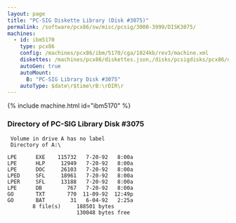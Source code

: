 ```yaml
---
layout: page
title: "PC-SIG Diskette Library (Disk #3075)"
permalink: /software/pcx86/sw/misc/pcsig/3000-3999/DISK3075/
machines:
  - id: ibm5170
    type: pcx86
    config: /machines/pcx86/ibm/5170/cga/1024kb/rev3/machine.xml
    diskettes: /machines/pcx86/diskettes.json,/disks/pcsigdisks/pcx86/diskettes.json
    autoGen: true
    autoMount:
      B: "PC-SIG Library Disk #3075"
    autoType: $date\r$time\rB:\rDIR\r
---
```


{% include machine.html id="ibm5170" %}

### Directory of PC-SIG Library Disk #3075

     Volume in drive A has no label
     Directory of A:\

    LPE      EXE    115732   7-20-92   8:00a
    LPE      HLP     12949   7-20-92   8:00a
    LPE      DOC     26103   7-20-92   8:00a
    LPED     SFL     18961   7-20-92   8:00a
    LPER     SFL     13188   7-20-92   8:00a
    LPE      DB        767   7-20-92   8:00a
    GO       TXT       770  11-09-92  12:49p
    GO       BAT        31   6-04-92   2:25a
            8 file(s)     188501 bytes
                          130048 bytes free
